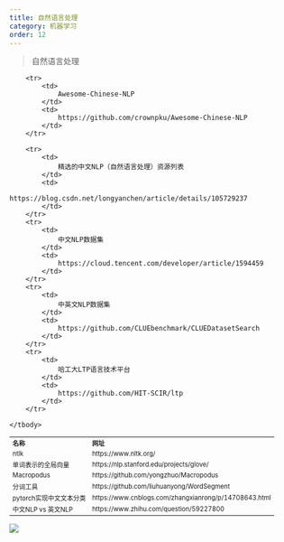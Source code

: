```yaml
---
title: 自然语言处理
category: 机器学习
order: 12
---
```


> 自然语言处理
<table width="1033" style="font-size: 0.8em;">
	<tbody>
		<tr>
			<td>
				<strong>
					名称
				</strong>
			</td>
			<td>
				<strong>
					网址
				</strong>
			</td>
		</tr>
		<tr>
			<td>
				ntlk
			</td>
			<td>
				https://www.nltk.org/
			</td>
		</tr>
		<tr>
			<td>
				单词表示的全局向量
			</td>
			<td>
				https://nlp.stanford.edu/projects/glove/
			</td>
		</tr>
		<tr>
			<td>
				Macropodus
			</td>
			<td>
				https://github.com/yongzhuo/Macropodus
			</td>
		</tr>
		<tr>
			<td>
				分词工具
			</td>
			<td>
				https://github.com/liuhuanyong/WordSegment
			</td>
		</tr>
		<tr>
			<td>
				pytorch实现中文文本分类
			</td>
			<td>
				https://www.cnblogs.com/zhangxianrong/p/14708643.html
			</td>
		</tr>
		<tr>
			<td>
				中文NLP vs 英文NLP
			</td>
			<td>
				https://www.zhihu.com/question/59227800
			</td>
		</tr>
		
		<tr>
			<td>
				Awesome-Chinese-NLP
			</td>
			<td>
				https://github.com/crownpku/Awesome-Chinese-NLP
			</td>
		</tr>
		
		<tr>
			<td>
				精选的中文NLP（自然语言处理）资源列表
			</td>
			<td>
				https://blog.csdn.net/longyanchen/article/details/105729237
			</td>
		</tr>
		<tr>
			<td>
				中文NLP数据集
			</td>
			<td>
				https://cloud.tencent.com/developer/article/1594459
			</td>
		</tr>
		<tr>
			<td>
				中英文NLP数据集
			</td>
			<td>
				https://github.com/CLUEbenchmark/CLUEDatasetSearch
			</td>
		</tr>
		<tr>
			<td>
				哈工大LTP语言技术平台
			</td>
			<td>
				https://github.com/HIT-SCIR/ltp
			</td>
		</tr>
		
	</tbody>
</table>

![](//placehold.it/800x600)
